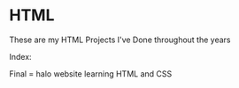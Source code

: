 # HTML
These are my HTML Projects I've Done throughout the years

Index:

Final = halo website learning HTML and CSS
